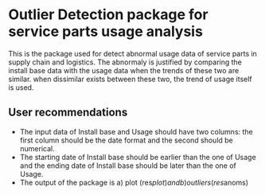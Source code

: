 # Outlier Detection package for service parts usage analysis
This is the package used for detect abnormal usage data of service parts in supply chain and logistics. The abnormaly is justified by comparing the install base data with the usage data when the trends of these two are similar. when dissimilar exists between these two, the trend of usage itself is used.

## User recommendations
- The input data of Install base and Usage should have two columns: the first column should be the date format and the second should be numerical. 
- The starting date of Install base should be earlier than the one of Usage and the ending date of Install base should be later than the    one of Usage.
- The output of the package is a) plot (res$plot) and b) outliers (res$anoms)
